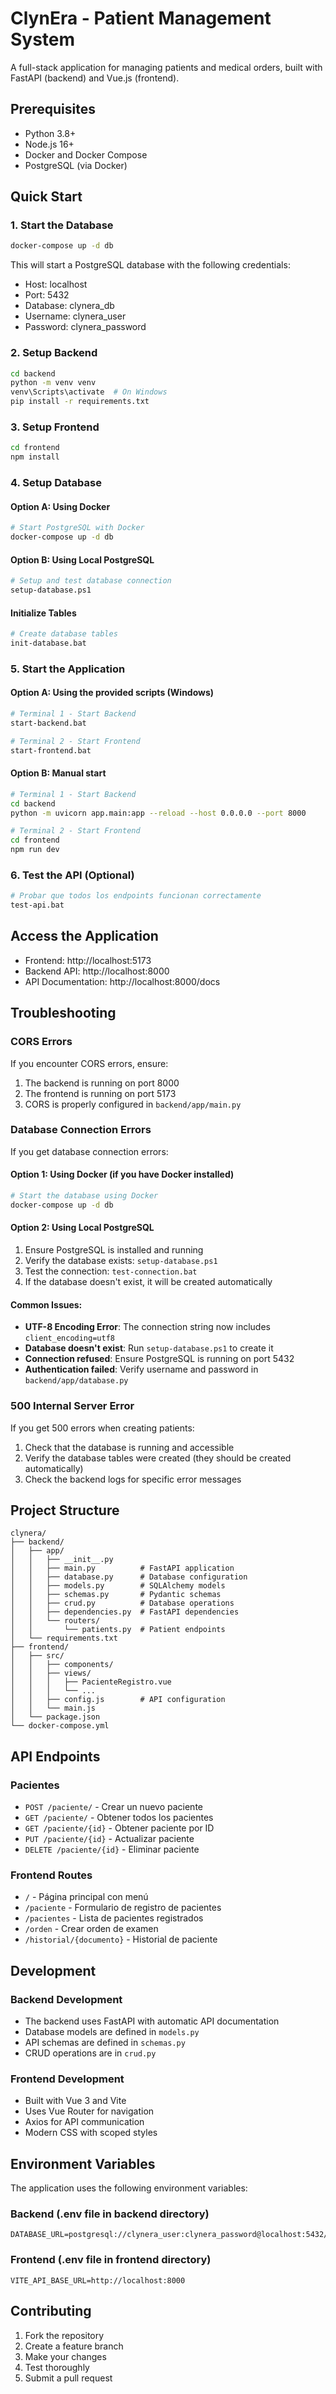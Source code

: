 # ClynEra - Patient Management System

A full-stack application for managing patients and medical orders, built with FastAPI (backend) and Vue.js (frontend).

## Prerequisites

- Python 3.8+
- Node.js 16+
- Docker and Docker Compose
- PostgreSQL (via Docker)

## Quick Start

### 1. Start the Database

```bash
docker-compose up -d db
```

This will start a PostgreSQL database with the following credentials:
- Host: localhost
- Port: 5432
- Database: clynera_db
- Username: clynera_user
- Password: clynera_password

### 2. Setup Backend

```bash
cd backend
python -m venv venv
venv\Scripts\activate  # On Windows
pip install -r requirements.txt
```

### 3. Setup Frontend

```bash
cd frontend
npm install
```

### 4. Setup Database

#### Option A: Using Docker
```bash
# Start PostgreSQL with Docker
docker-compose up -d db
```

#### Option B: Using Local PostgreSQL
```bash
# Setup and test database connection
setup-database.ps1
```

#### Initialize Tables
```bash
# Create database tables
init-database.bat
```

### 5. Start the Application

#### Option A: Using the provided scripts (Windows)
```bash
# Terminal 1 - Start Backend
start-backend.bat

# Terminal 2 - Start Frontend  
start-frontend.bat
```

#### Option B: Manual start
```bash
# Terminal 1 - Start Backend
cd backend
python -m uvicorn app.main:app --reload --host 0.0.0.0 --port 8000

# Terminal 2 - Start Frontend
cd frontend
npm run dev
```

### 6. Test the API (Optional)

```bash
# Probar que todos los endpoints funcionan correctamente
test-api.bat
```

## Access the Application

- Frontend: http://localhost:5173
- Backend API: http://localhost:8000
- API Documentation: http://localhost:8000/docs

## Troubleshooting

### CORS Errors
If you encounter CORS errors, ensure:
1. The backend is running on port 8000
2. The frontend is running on port 5173
3. CORS is properly configured in `backend/app/main.py`

### Database Connection Errors
If you get database connection errors:

#### Option 1: Using Docker (if you have Docker installed)
```bash
# Start the database using Docker
docker-compose up -d db
```

#### Option 2: Using Local PostgreSQL
1. Ensure PostgreSQL is installed and running
2. Verify the database exists: `setup-database.ps1`
3. Test the connection: `test-connection.bat`
4. If the database doesn't exist, it will be created automatically

#### Common Issues:
- **UTF-8 Encoding Error**: The connection string now includes `client_encoding=utf8`
- **Database doesn't exist**: Run `setup-database.ps1` to create it
- **Connection refused**: Ensure PostgreSQL is running on port 5432
- **Authentication failed**: Verify username and password in `backend/app/database.py`

### 500 Internal Server Error
If you get 500 errors when creating patients:
1. Check that the database is running and accessible
2. Verify the database tables were created (they should be created automatically)
3. Check the backend logs for specific error messages

## Project Structure

```
clynera/
├── backend/
│   ├── app/
│   │   ├── __init__.py
│   │   ├── main.py          # FastAPI application
│   │   ├── database.py      # Database configuration
│   │   ├── models.py        # SQLAlchemy models
│   │   ├── schemas.py       # Pydantic schemas
│   │   ├── crud.py          # Database operations
│   │   ├── dependencies.py  # FastAPI dependencies
│   │   └── routers/
│   │       └── patients.py  # Patient endpoints
│   └── requirements.txt
├── frontend/
│   ├── src/
│   │   ├── components/
│   │   ├── views/
│   │   │   ├── PacienteRegistro.vue
│   │   │   └── ...
│   │   ├── config.js        # API configuration
│   │   └── main.js
│   └── package.json
└── docker-compose.yml
```

## API Endpoints

### Pacientes
- `POST /paciente/` - Crear un nuevo paciente
- `GET /paciente/` - Obtener todos los pacientes
- `GET /paciente/{id}` - Obtener paciente por ID
- `PUT /paciente/{id}` - Actualizar paciente
- `DELETE /paciente/{id}` - Eliminar paciente

### Frontend Routes
- `/` - Página principal con menú
- `/paciente` - Formulario de registro de pacientes
- `/pacientes` - Lista de pacientes registrados
- `/orden` - Crear orden de examen
- `/historial/{documento}` - Historial de paciente

## Development

### Backend Development
- The backend uses FastAPI with automatic API documentation
- Database models are defined in `models.py`
- API schemas are defined in `schemas.py`
- CRUD operations are in `crud.py`

### Frontend Development
- Built with Vue 3 and Vite
- Uses Vue Router for navigation
- Axios for API communication
- Modern CSS with scoped styles

## Environment Variables

The application uses the following environment variables:

### Backend (.env file in backend directory)
```
DATABASE_URL=postgresql://clynera_user:clynera_password@localhost:5432/clynera_db
```

### Frontend (.env file in frontend directory)
```
VITE_API_BASE_URL=http://localhost:8000
```

## Contributing

1. Fork the repository
2. Create a feature branch
3. Make your changes
4. Test thoroughly
5. Submit a pull request 